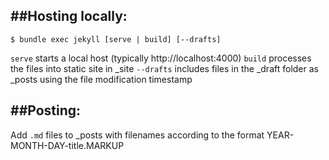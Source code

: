 ##Hosting locally:
---
    $ bundle exec jekyll [serve | build] [--drafts]

`serve` starts a local host (typically http://localhost:4000)
`build` processes the files into static site in _site
`--drafts` includes files in the _draft folder as _posts using the file modification timestamp


##Posting:
---
Add `.md` files to _posts with filenames according to the format YEAR-MONTH-DAY-title.MARKUP